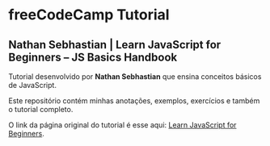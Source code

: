 # freeCodeCamp Tutorial

## Nathan Sebhastian | Learn JavaScript for Beginners – JS Basics Handbook

Tutorial desenvolvido por **Nathan Sebhastian** que ensina conceitos básicos de JavaScript.

Este repositório contém minhas anotações, exemplos, exercícios e também o tutorial completo.

O link da página original do tutorial é esse aqui: [Learn JavaScript for Beginners](https://www.freecodecamp.org/news/learn-javascript-for-beginners/#arithmeticoperators).